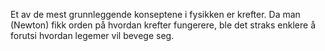 Et av de mest grunnleggende konseptene i fysikken er krefter. Da man (Newton) fikk orden på hvordan krefter fungerere, ble det straks enklere å forutsi hvordan legemer vil bevege seg. 

<quiz-with-navigation :exercises="['fysikk_newton_3_lov_01', 'fysikk_newton_3_lov_02']"></quiz-with-navigation>


